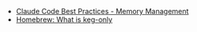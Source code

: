 - [Claude Code Best Practices - Memory Management](https://cuong.io/blog/2025/06/15-claude-code-best-practices-memory-management)
- [Homebrew: What is keg-only](https://github.com/orgs/Homebrew/discussions/239)